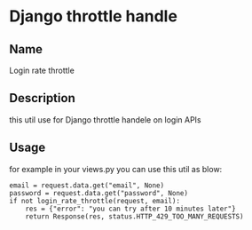 # Django throttle handle

## Name
Login rate throttle

## Description
this util use for Django throttle handele on login APIs

## Usage
for example in your views.py you can use this util as blow:
```
email = request.data.get("email", None)
password = request.data.get("password", None)
if not login_rate_throttle(request, email):
    res = {"error": "you can try after 10 minutes later"}
    return Response(res, status.HTTP_429_TOO_MANY_REQUESTS)
```
